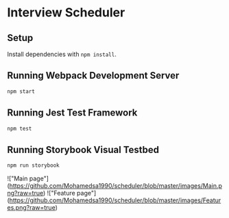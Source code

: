 # Interview Scheduler

## Setup

Install dependencies with `npm install`.

## Running Webpack Development Server

```sh
npm start
```

## Running Jest Test Framework

```sh
npm test
```

## Running Storybook Visual Testbed

```sh
npm run storybook
```
!["Main page"] (https://github.com/Mohamedsa1990/scheduler/blob/master/images/Main.png?raw=true)
!["Feature page"] (https://github.com/Mohamedsa1990/scheduler/blob/master/images/Features.png?raw=true)